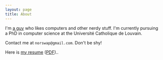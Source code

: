 ```yaml
---
layout: page
title: About
---
```


I'm [a guy][facebook] who likes computers and other nerdy stuff. I'm currently pursuing a
PhD in computer science at the Université Catholique de Louvain.

Contact me at `norswap@gmail.com`. Don't be shy!

[facebook]: https://facebook.com/norswap

Here is [my resume](/resume) ([PDF](/resume.pdf))..

